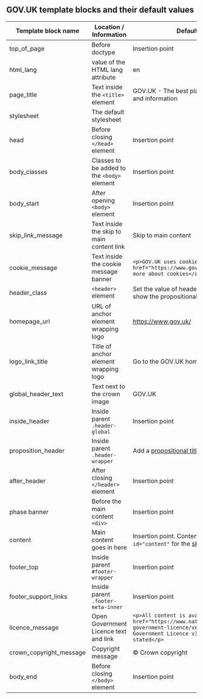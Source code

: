 ## GOV.UK template blocks and their default values

| Template block name       |  Location / Information                         |   Default template values
|---                        |---                                              |---
| top_of_page               | Before doctype                                  | Insertion point
| html_lang                 | value of the HTML lang attribute                | en
| page_title                | Text inside the `<title>` element               | GOV.UK - The best place to find government services and information
| stylesheet                | The default stylesheet                          | <link href="stylesheets/govuk-frontend.css" media="screen" rel="stylesheet" />
| head                      | Before closing `</head>` element                | Insertion point
| body_classes              | Classes to be added to the `<body>` element     | Insertion point
| body_start                | After opening `<body>` element                  | Insertion point
| skip_link_message         | Text inside the skip to main content link       | Skip to main content
| cookie_message            | Text inside the cookie message banner           | `<p>GOV.UK uses cookies to make the site simpler. <a href="https://www.gov.uk/help/cookies">Find out more about cookies</a></p>`
| header_class              | `<header>` element                              | Set the value of header_class to [with-proposition](https://github.com/alphagov/govuk_template/blob/master/docs/usage.md#propositional-title-and-navigation) to show the propositional navigation
| homepage_url              | URL of anchor element wrapping logo             | https://www.gov.uk/
| logo_link_title           | Title of anchor element wrapping logo           | Go to the GOV.UK homepage
| global_header_text        | Text next to the crown image                    | GOV.UK
| inside_header             | Inside parent `.header-global`                  | Insertion point
| proposition_header        | Inside parent `.header-wrapper`                 | Add a [propositional title and navigation links](https://github.com/alphagov/govuk_template/blob/master/docs/usage.md#propositional-title-and-navigation)
| after_header              | After closing `</header>` element               | Insertion point
| phase banner              | Before the main content `<div>`                 | Insertion point
| content                   | Main content goes in here                       | Insertion point. Content must be wrapped with `id="content"` for the [skiplink to work](docs/usage.md#skip-link).
| footer_top                | Inside parent `#footer-wrapper`                 | Insertion point
| footer_support_links      | Inside parent `.footer-meta-inner`              | Insertion point
| licence_message           | Open Government Licence text and link           | `<p>All content is available under the <a href="https://www.nationalarchives.gov.uk/doc/open-government-licence/version/3/" rel="license">Open Government Licence v3.0</a>, except where otherwise stated</p>`
| crown_copyright_message   | Copyright message                               | © Crown copyright
| body_end                  | Before closing `</body>` element                | Insertion point
